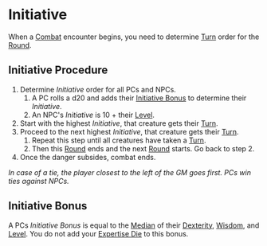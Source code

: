 # Initiative

When a [Combat](Combat.md) encounter begins, you need to determine [Turn](../Core%20Procedures/Turn.md) order for the [Round](../Core%20Procedures/Round.md).

## Initiative Procedure

1. Determine *Initiative* order for all PCs and NPCs.
	1. A PC rolls a d20 and adds their [Initiative Bonus](Initiative.md#Initiative%20Bonus) to determine their *Initiative*.
	2. An NPC's *Initiative* is 10 + their [Level](../../Player%20Characters/Derived%20Statistics/Level.md).
2. Start with the highest *Initiative*, that creature gets their [Turn](../Core%20Procedures/Turn.md).
3. Proceed to the next highest *Initiative*, that creature gets their [Turn](../Core%20Procedures/Turn.md).
	1. Repeat this step until all creatures have taken a [Turn](../Core%20Procedures/Turn.md).
	2. Then this [Round](../Core%20Procedures/Round.md) ends and the next [Round](../Core%20Procedures/Round.md) starts. Go back to step 2.
4. Once the danger subsides, combat ends.

*In case of a tie, the player closest to the left of the GM goes first. PCs win ties against NPCs.*

## Initiative Bonus

A PCs *Initiative Bonus* is equal to the [Median](../Core%20Procedures/Half.md#Median) of their [Dexterity](../../Player%20Characters/The%20Ability%20Scores/Dexterity.md), [Wisdom](../../Player%20Characters/The%20Ability%20Scores/Wisdom.md), and [Level](../../Player%20Characters/Derived%20Statistics/Level.md). You do not add your [Expertise Die](../../Player%20Characters/Backgrounds/Primary%20Skill.md#Expertise%20Die) to this bonus.
